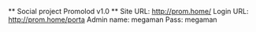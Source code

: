 ** Social project Promolod v1.0 **
Site URL: http://prom.home/
Login URL: http://prom.home/porta
Admin name: megaman
Pass: megaman
